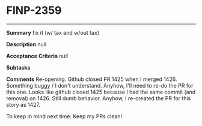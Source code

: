 # FINP-2359
---
**Summary**
fix it (w/ tax and w/out tax)




**Description**
null




**Acceptance Criteria**
null




**Subtasks**




**Comments**
Re-opening. Github closed PR 1425 when I merged 1426. Something buggy / I don't understand. Anyhow, I'll need to re-do the PR for this one.
Looks like github closed 1425 because I had the same commit (and removal) on 1426. Still dumb behavior. Anyhow, I re-created the PR for this story as 1427.

To keep in mind next time: Keep my PRs clean!




